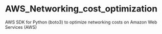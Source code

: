 # AWS_Networking_cost_optimization
AWS SDK for Python (boto3) to optimize networking costs on Amazon Web Services (AWS)
